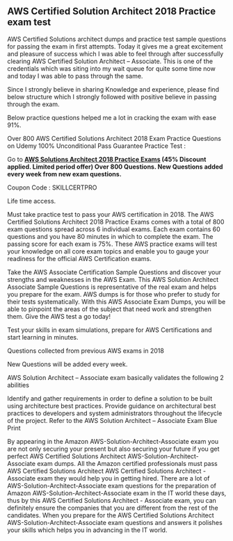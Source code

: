 ## AWS Certified Solution Architect 2018 Practice exam test 

AWS Certified Solutions architect dumps and practice test sample questions for passing the exam in first attempts. Today it gives me a great excitement and pleasure of success which I was able to feel through after successfully clearing AWS Certified Solution Architect – Associate. This is one of the credentials which was siting into my wait queue for quite some time now and today I was able to pass through the same.

Since I strongly believe in sharing Knowledge and experience, please find below structure which I strongly followed with positive believe in passing through the exam.

Below practice questions helped me a lot in cracking the exam with ease 91%.

Over 800 AWS Certified Solutions Architect 2018 Exam Practice Questions on Udemy 100% Unconditional Pass Guarantee Practice Test :

Go to **[AWS Solutions Architect 2018 Practice Exams](https://goo.gl/hxjeE2) (45% Discount applied. Limited period offer) Over 800 Questions. New Questions added every week from new exam questions.**

Coupon Code : SKILLCERTPRO

Life time access.


Must take practice test to pass your AWS certification in 2018. The AWS Certified Solutions Architect 2018 Practice Exams comes with a total of 800 exam questions spread across 6 individual exams. Each exam contains 60 questions and you have 80 minutes in which to complete the exam. The passing score for each exam is 75%. These AWS practice exams will test your knowledge on all core exam topics and enable you to gauge your readiness for the official AWS Certification exams.

Take the AWS Associate Certification Sample Questions and discover your strengths and weaknesses in the AWS Exam. This AWS Solution Architect Associate Sample Questions is representative of the real exam and helps you prepare for the exam. AWS dumps is for those who prefer to study for their tests systematically. With this AWS Associate Exam Dumps, you will be able to pinpoint the areas of the subject that need work and strengthen them. Give the AWS test a go today!

Test your skills in exam simulations, prepare for AWS Certifications and start learning in minutes.

Questions collected from previous AWS exams in 2018

New Questions will be added every week.

AWS Solution Architect – Associate exam basically validates the following 2 abilities

Identify and gather requirements in order to define a solution to be built using architecture best practices.
Provide guidance on architectural best practices to developers and system administrators throughout the lifecycle of the project.
Refer to the AWS Solution Architect – Associate Exam Blue Print

By appearing in the Amazon AWS-Solution-Architect-Associate exam you are not only securing your present but also securing your future if you get perfect AWS Certified Solutions Architect AWS-Solution-Architect-Associate exam dumps. All the Amazon certified professionals must pass AWS Certified Solutions Architect AWS Certified Solutions Architect - Associate exam they would help you in getting hired. There are a lot of AWS-Solution-Architect-Associate exam questions for the preparation of Amazon AWS-Solution-Architect-Associate exam in the IT world these days, thus by this AWS Certified Solutions Architect - Associate exam, you can definitely ensure the companies that you are different from the rest of the candidates. When you prepare for the AWS Certified Solutions Architect AWS-Solution-Architect-Associate exam questions and answers it polishes your skills which helps you in advancing in the IT world.


